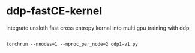 # ddp-fastCE-kernel

integrate unsloth fast cross entropy kernal into  multi gpu training with ddp

```

torchrun --nnodes=1 --nproc_per_node=2 ddp1-v1.py


```
